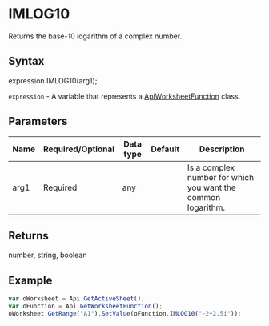 # IMLOG10

Returns the base-10 logarithm of a complex number.

## Syntax

expression.IMLOG10(arg1);

`expression` - A variable that represents a [ApiWorksheetFunction](../ApiWorksheetFunction.md) class.

## Parameters

| **Name** | **Required/Optional** | **Data type** | **Default** | **Description** |
| ------------- | ------------- | ------------- | ------------- | ------------- |
| arg1 | Required | any |  | Is a complex number for which you want the common logarithm. |

## Returns

number, string, boolean

## Example



```javascript
var oWorksheet = Api.GetActiveSheet();
var oFunction = Api.GetWorksheetFunction();
oWorksheet.GetRange("A1").SetValue(oFunction.IMLOG10("-2+2.5i"));
```
